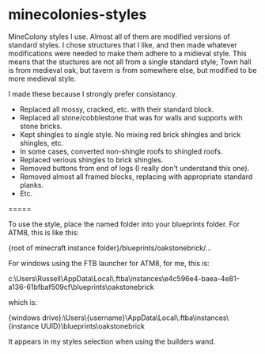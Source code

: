 # minecolonies-styles

MineColony styles I use.  Almost all of them are modified versions of standard styles.  I chose structures that I like, and then made whatever modifications were needed to make them adhere to a midieval style.  This means that the stuctures are not all from a single standard style;  Town hall is from medieval oak, but tavern is from somewhere else, but modified to be more medieval style.

I made these because I strongly prefer consistancy.

- Replaced all mossy, cracked, etc. with their standard block.
- Replaced all stone/cobblestone that was for walls and supports with stone bricks.
- Kept shingles to single style.  No mixing red brick shingles and brick shingles, etc.
- In some cases, converted non-shingle roofs to shingled roofs.
- Replaced verious shingles to brick shingles.
- Removed buttons from end of logs (I really don't understand this one).
- Removed almost all framed blocks, replacing with appropriate standard planks.
- Etc.

=====

To use the style, place the named folder into your blueprints folder.  For ATM8, this is like this:

{root of minecraft instance folder}/blueprints/oakstonebrick/...

For windows using the FTB launcher for ATM8, for me, this is:

c:\Users\Russell\AppData\Local\\.ftba\instances\e4c596e4-baea-4e81-a136-61bfbaf509cf\blueprints\oakstonebrick

which is:

{windows drive}:\Users\\{username}\AppData\Local\\.ftba\instances\\{instance UUID}\blueprints\oakstonebrick

It appears in my styles selection when using the builders wand.
